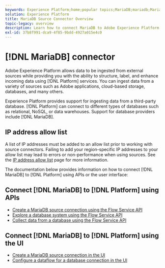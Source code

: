 ```yaml
---
keywords: Experience Platform;home;popular topics;MariaDB;mariadb;Maria DB;maria db
solution: Experience Platform
title: MariaDB Source Connector Overview
topic-legacy: overview
description: Learn how to connect MariaDB to Adobe Experience Platform using APIs or the user interface.
exl-id: 37b8f991-dca9-4f85-9bdd-4927a015e4c0
---
```

# [!DNL MariaDB] connector

Adobe Experience Platform allows data to be ingested from external sources while providing you with the ability to structure, label, and enhance incoming data using [!DNL Platform] services. You can ingest data from a variety of sources such as Adobe applications, cloud-based storage, databases, and many others.

Experience Platform provides support for ingesting data from a third-party database. [!DNL Platform] can connect to different types of databases such as relational, NoSQL, or data warehouses. Support for database providers include [!DNL MariaDB].

## IP address allow list

A list of IP addresses must be added to an allow list prior to working with source connectors. Failing to add your region-specific IP addresses to your allow list may lead to errors or non-performance when using sources. See the [IP address allow list](../../ip-address-allow-list.md) page for more information.

The documentation below provides information on how to connect [!DNL MariaDB] to [!DNL Platform] using APIs or the user interface:

## Connect [!DNL MariaDB] to [!DNL Platform] using APIs

- [Create a MariaDB source connection using the Flow Service API](../../tutorials/api/create/databases/mariadb.md)
- [Explore a database system using the Flow Service API](../../tutorials/api/explore/database-nosql.md)
- [Collect data from a database using the Flow Service API](../../tutorials/api/collect/database-nosql.md)

## Connect [!DNL MariaDB] to [!DNL Platform] using the UI

- [Create a MariaDB source connection in the UI](../../tutorials/ui/create/databases/mariadb.md)
- [Configure a dataflow for a database connection in the UI](../../tutorials/ui/dataflow/databases.md)
